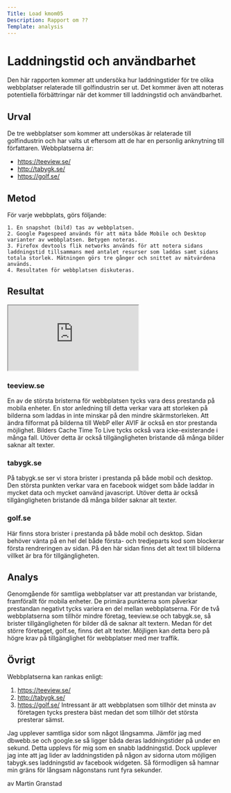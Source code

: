 ```yaml
---
Title: Load kmom05
Description: Rapport om ??
Template: analysis
---
```


Laddningstid och användbarhet
=======================

Den här rapporten kommer att undersöka hur laddningstider för tre olika webbplatser relaterade till golfindustrin ser ut. Det kommer även att noteras potentiella förbättringar när det kommer till laddningstid och användbarhet.

Urval
-----------------------
De tre webbplatser som kommer att undersökas är relaterade till golfindustrin och har valts ut eftersom att de har en personlig anknytning till författaren.
Webbplatserna är:
- https://teeview.se/
- http://tabygk.se/
- https://golf.se/


Metod
-----------------------

För varje webbplats, görs följande:

    1. En snapshot (bild) tas av webbplatsen.
    2. Google Pagespeed används för att mäta både Mobile och Desktop varianter av webbplatsen. Betygen noteras.
    3. Firefox devtools flik networks används för att notera sidans laddningstid tillsammans med antalet resurser som laddas samt sidans totala storlek. Mätningen görs tre gånger och snittet av mätvärdena används.
    4. Resultaten för webbplatsen diskuteras.


Resultat
-----------------------

<iframe class="loadiframe" src="https://docs.google.com/spreadsheets/d/e/2PACX-1vSPWZ7FHMb5LnaD5GHX6h2KHbirN_GC5G1n2VbXO-ie2yR1-xBQIDYf9h99Cka38FfBPpTT0s0gQDYH/pubhtml?gid=0&amp;single=true&amp;widget=true&amp;headers=false"></iframe>

### teeview.se
En av de största bristerna för webbplatsen tycks vara dess prestanda på mobila enheter. En stor anledning till detta verkar vara att storleken på bilderna som laddas in inte minskar på den mindre skärmstorleken. Att ändra filformat på bilderna till WebP eller AVIF är också en stor prestanda möjlighet. Bilders Cache Time To Live tycks också vara icke-existerande i många fall. Utöver detta är också tillgängligheten bristande då många bilder saknar alt texter. 

### tabygk.se
På tabygk.se ser vi stora brister i prestanda på både mobil och desktop. Den största punkten verkar vara en facebook widget som både laddar in mycket data och mycket oanvänd javascript. Utöver detta är också tillgängligheten bristande då många bilder saknar alt texter.

### golf.se
Här finns stora brister i prestanda på både mobil och desktop. Sidan behöver vänta på en hel del både första- och tredjeparts kod som blockerar första rendreringen av sidan. På den här sidan finns det alt text till bilderna villket är bra för tillgängligheten.


Analys
-----------------------
Genomgående för samtliga webbplatser var att prestandan var bristande, framförallt för mobila enheter. De primära punkterna som påverkar prestandan negativt tycks variera en del mellan webbplatserna. För de två webbplatserna som tillhör mindre företag, teeview.se och tabygk.se, så brister tillgängligheten för bilder då de saknar alt textern. Medan för det större företaget, golf.se, finns det alt texter. Möjligen kan detta bero på högre krav på tillgänglighet för webbplatser med mer traffik.

Övrigt
-----------------------
Webbplatserna kan rankas enligt:
1. https://teeview.se/
2. http://tabygk.se/
3. https://golf.se/
Intressant är att webbplatsen som tillhör det minsta av företagen tycks prestera bäst medan det som tillhör det största presterar sämst.

Jag upplever samtliga sidor som något långsamma. Jämför jag med dbwebb.se och google.se så ligger båda deras laddningstider på under en sekund. Detta upplevs för mig som en snabb laddningstid. Dock upplever jag inte att jag lider av laddningstiden på någon av sidorna utom möjligen tabygk.ses laddningstid av facebook widgeten. Så förmodligen så hamnar min gräns för långsam någonstans runt fyra sekunder.

av Martin Granstad